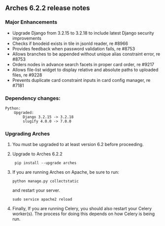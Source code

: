 Arches 6.2.2 release notes
------------------------
### Major Enhancements

- Upgrade Django from 3.2.15 to 3.2.18 to include latest Django security improvements
- Checks if bnodeid exists in tile in jsonld reader, re #8966
- Provides feedback when password validation fails, re #8753
- Allows branches to be appended without unique alias constraint error, re #8753
- Orders nodes in advance search facets in proper card order, re #9217
- Allows file-list widget to display relative and absolute paths to uploaded files, re #9228
- Prevents duplicate card constraint inputs in card config manager, re #7181


### Dependency changes:
```
Python:
    Upgraded:
        Django 3.2.15 -> 3.2.18
        slugify 4.0.0 -> 7.0.0
```


### Upgrading Arches
1. You must be upgraded to at least version 6.2 before proceeding.

2. Upgrade to Arches 6.2.2

        pip install --upgrade arches

3. If you are running Arches on Apache, be sure to run:

    ```
    python manage.py collectstatic
    ```
    and restart your server.
    ```
    sudo service apache2 reload
    ```

4. Finally, If you are running Celery, you should also restart your Celery worker(s). The process for doing this depends on how Celery is being run.
